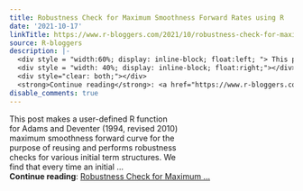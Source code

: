 ```yaml
---
title: Robustness Check for Maximum Smoothness Forward Rates using R
date: '2021-10-17'
linkTitle: https://www.r-bloggers.com/2021/10/robustness-check-for-maximum-smoothness-forward-rates-using-r/
source: R-bloggers
description: |-
  <div style = "width:60%; display: inline-block; float:left; "> This post makes a user-defined R function for Adams and Deventer (1994, revised 2010) maximum smoothness forward curve for the purpose of reusing and performs robustness checks for various initial term structures. We find that every time an initial ...</div>
  <div style = "width: 40%; display: inline-block; float:right;"></div>
  <div style="clear: both;"></div>
  <strong>Continue reading</strong>: <a href="https://www.r-bloggers.com/2021/10/robustness-check-for-maximum-smoothness-forward-rates-using-r/">Robustness Check for Maximum ...
disable_comments: true
---
```

<div style = "width:60%; display: inline-block; float:left; "> This post makes a user-defined R function for Adams and Deventer (1994, revised 2010) maximum smoothness forward curve for the purpose of reusing and performs robustness checks for various initial term structures. We find that every time an initial ...</div>
<div style = "width: 40%; display: inline-block; float:right;"></div>
<div style="clear: both;"></div>
<strong>Continue reading</strong>: <a href="https://www.r-bloggers.com/2021/10/robustness-check-for-maximum-smoothness-forward-rates-using-r/">Robustness Check for Maximum ...